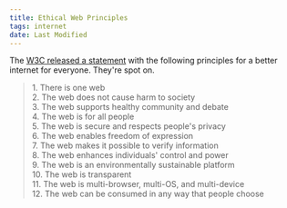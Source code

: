 ```yaml
---
title: Ethical Web Principles
tags: internet 
date: Last Modified
---
```


The [W3C released a statement](https://www.w3.org/blog/2024/w3c-statement-on-ethical-web-principles-guides-the-community-to-build-a-better-web/) with the following principles for a better internet for everyone. They're spot on.

<blockquote>
 1. There is one web<br/>
 2. The web does not cause harm to society   <br/>
 3. The web supports healthy community and debate   <br/>
 4. The web is for all people   <br/>
 5. The web is secure and respects people's privacy   <br/>
 6. The web enables freedom of expression   <br/>
 7. The web makes it possible to verify information   <br/>
 8. The web enhances individuals' control and power   <br/>
 9. The web is an environmentally sustainable platform   <br/>
 10. The web is transparent   <br/>
 11. The web is multi-browser, multi-OS, and multi-device   <br/>
 12. The web can be consumed in any way that people choose   <br/>
</blockquote>